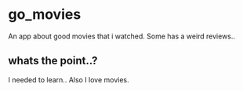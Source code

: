 # go_movies

An app about good movies that i watched. Some has a weird reviews..

## whats the point..?

I needed to learn.. Also I love movies.

